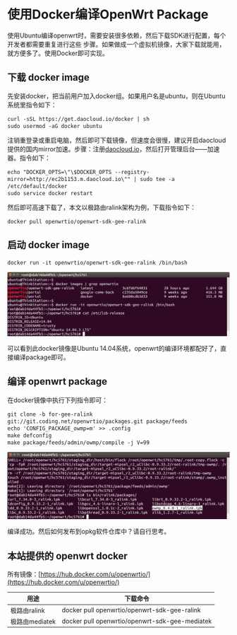 # 使用Docker编译OpenWrt Package

使用Ubuntu编译openwrt时，需要安装很多依赖，然后下载SDK进行配置，每个开发者都需要重复进行这些 步骤。如果做成一个虚拟机镜像，大家下载就能用，就方便多了。使用Docker即可实现。

## 下载 docker image

先安装docker，把当前用户加入docker组。如果用户名是ubuntu，则在Ubuntu系统里指令如下：

```
curl -sSL https://get.daocloud.io/docker | sh
sudo usermod -aG docker ubuntu
```

注销重登录或重启电脑，然后即可下载镜像，但速度会很慢，建议开启daocloud提供的国内mirror加速。步骤：注册[daocloud.io](https://account.daocloud.io/signup?invite_code=c8bkkhc1uq8i7z8nin93)，然后打开管理后台——加速器。指令如下：

```
echo "DOCKER_OPTS=\"\$DOCKER_OPTS --registry-mirror=http://ec2b1153.m.daocloud.io\"" | sudo tee -a /etc/default/docker
sudo service docker restart
```

然后即可高速下载了，本文以极路由ralink架构为例，下载指令如下：

```
docker pull openwrtio/openwrt-sdk-gee-ralink
```

## 启动 docker image

```
docker run -it openwrtio/openwrt-sdk-gee-ralink /bin/bash
```

![docker-images-and-run](images/docker-images-and-run.png)

可以看到此docker镜像是Ubuntu 14.04系统，openwrt的编译环境都配好了，直接编译package即可。

## 编译 openwrt package

在docker镜像中执行下列指令即可：

```
git clone -b for-gee-ralink git://git.coding.net/openwrtio/packages.git package/feeds
echo 'CONFIG_PACKAGE_owmp=m' >> .config
make defconfig
make package/feeds/admin/owmp/compile -j V=99
```

![docker-build-openwrt-package-success](images/docker-build-openwrt-package-success.png)

编译成功。然后如何发布到opkg软件仓库中？请自行思考。

## 本站提供的 openwrt docker

所有镜像：[https://hub.docker.com/u/openwrtio/](https://hub.docker.com/u/openwrtio/)

用途 | 下载命令
-----|-----
极路由ralink | docker pull openwrtio/openwrt-sdk-gee-ralink
极路由mediatek | docker pull openwrtio/openwrt-sdk-gee-mediatek

<div id="comments" data-thread-key="docs-build-openwrt-package-using-docker"></div>
